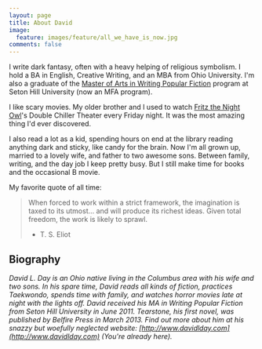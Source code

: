```yaml
---
layout: page
title: About David
image:
  feature: images/feature/all_we_have_is_now.jpg
comments: false
---
```


I write dark fantasy, often with a heavy helping of religious symbolism. I hold
a BA in English, Creative Writing, and an MBA from Ohio University. I'm also a
graduate of the
[Master of Arts in Writing Popular Fiction](http://www.setonhill.edu/academics/fiction/index.cfm)
program at Seton Hill University (now an MFA program).

I like scary movies. My older brother and I used to watch
[Fritz the Night Owl](http://www.fritzlives.com/)'s Double Chiller Theater every
Friday night. It was the most amazing thing I'd ever discovered.

I also read a lot as a kid, spending hours on end at the library reading
anything dark and sticky, like candy for the brain. Now I'm all grown up,
married to a lovely wife, and father to two awesome sons. Between family,
writing, and the day job I keep pretty busy. But I still make time for books and
the occasional B movie.

My favorite quote of all time:

> When forced to work within a strict framework, the imagination is taxed to its
> utmost… and will produce its richest ideas. Given total freedom, the work is
> likely to sprawl.
>
> - T. S. Eliot

## Biography

_David L. Day is an Ohio native living in the Columbus area with his wife and
two sons. In his spare time, David reads all kinds of fiction, practices
Taekwondo, spends time with family, and watches horror movies late at night with
the lights off. David received his MA in Writing Popular Fiction from Seton Hill
University in June 2011. Tearstone, his first novel, was published by Belfire
Press in March 2013. Find out more about him at his snazzy but woefully
neglected website: [http://www.davidlday.com](http://www.davidlday.com) (You're
already here)._
